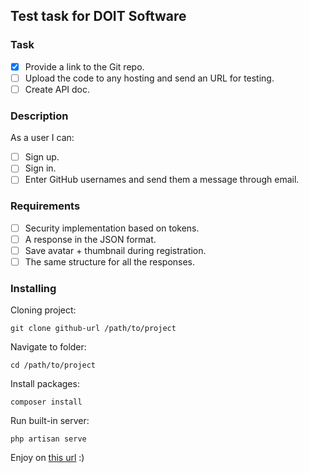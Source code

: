 ## Test task for DOIT Software

### Task

- [x] Provide a link to the Git repo.
- [ ] Upload the code to any hosting and send an URL for testing.
- [ ] Create API doc.

### Description
As a user I can:
- [ ] Sign up.
- [ ] Sign in.
- [ ] Enter GitHub usernames and send them a message through email.

### Requirements
- [ ] Security implementation based on tokens.
- [ ] A response in the JSON format.
- [ ] Save avatar + thumbnail during registration.
- [ ] The same structure for all the responses.

### Installing

Cloning project:
```
git clone github-url /path/to/project
```
Navigate to folder:
```
cd /path/to/project
```
Install packages:
```
composer install
```
Run built-in server:
```
php artisan serve
```

Enjoy on [this url](http://127.0.0.1:8000) :)